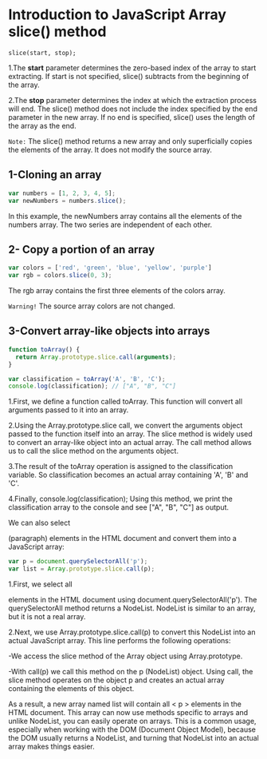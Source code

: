 # Introduction to JavaScript Array slice() method
`slice(start, stop);`

1.The **start** parameter determines the zero-based index of the array to start extracting. If start is not specified, slice() subtracts from the beginning of the array.

2.The **stop** parameter determines the index at which the extraction process will end. The slice() method does not include the index specified by the end parameter in the new array. If no end is specified, slice() uses the length of the array as the end.

`Note:` The slice() method returns a new array and only superficially copies the elements of the array. It does not modify the source array.
## 1-Cloning an array
```javascript
var numbers = [1, 2, 3, 4, 5];
var newNumbers = numbers.slice();
```
In this example, the newNumbers array contains all the elements of the numbers array. The two series are independent of each other.
## 2- Copy a portion of an array
```javascript
var colors = ['red', 'green', 'blue', 'yellow', 'purple']
var rgb = colors.slice(0, 3);
```
The rgb array contains the first three elements of the colors array. 

`Warning!` The source array colors are not changed.

## 3-Convert array-like objects into arrays
```javascript
function toArray() {
  return Array.prototype.slice.call(arguments);
}

var classification = toArray('A', 'B', 'C');
console.log(classification); // ["A", "B", "C"]
```
1.First, we define a function called toArray. This function will convert all arguments passed to it into an array.

2.Using the Array.prototype.slice call, we convert the arguments object passed to the function itself into an array. The slice method is widely used to convert an array-like object into an actual array. The call method allows us to call the slice method on the arguments object.

3.The result of the toArray operation is assigned to the classification variable. So classification becomes an actual array containing 'A', 'B' and 'C'.

4.Finally, console.log(classification); Using this method, we print the classification array to the console and see ["A", "B", "C"] as output.

We can also select <p> (paragraph) elements in the HTML document and convert them into a JavaScript array:
```javascript
var p = document.querySelectorAll('p');
var list = Array.prototype.slice.call(p);
```
1.First, we select all <p> elements in the HTML document using document.querySelectorAll('p'). The querySelectorAll method returns a NodeList. NodeList is similar to an array, but it is not a real array.

2.Next, we use Array.prototype.slice.call(p) to convert this NodeList into an actual JavaScript array. This line performs the following operations:

  -We access the slice method of the Array object using Array.prototype.

  -With call(p) we call this method on the p (NodeList) object. Using call, the slice method operates on the object p and creates an actual array containing the elements of this object.

As a result, a new array named list will contain all < p > elements in the HTML document. This array can now use methods specific to arrays and unlike NodeList, you can easily operate on arrays. This is a common usage, especially when working with the DOM (Document Object Model), because the DOM usually returns a NodeList, and turning that NodeList into an actual array makes things easier.







